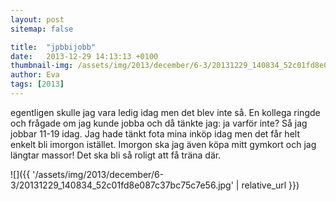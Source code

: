 ```yaml
---
layout: post
sitemap: false

title:  "jpbbijobb"
date:   2013-12-29 14:13:13 +0100
thumbnail-img: /assets/img/2013/december/6-3/20131229_140834_52c01fd8e087c37bc75c7e56.jpg
author: Eva
tags: [2013]
---
```


egentligen skulle jag vara ledig idag men det blev inte så. En kollega ringde och frågade om jag kunde jobba och då tänkte jag: ja varför inte?  Så jag jobbar 11-19 idag.  Jag hade tänkt fota mina inköp idag men det får helt enkelt bli imorgon istället. Imorgon ska jag även köpa mitt gymkort och jag längtar massor! Det ska bli så roligt att få träna där.

![]({{ '/assets/img/2013/december/6-3/20131229_140834_52c01fd8e087c37bc75c7e56.jpg'  | relative_url }})

